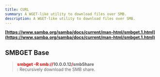 ```yaml
---
title: CURL
summary: A WGET-like utility to download files over SMB.
description: A WGET-like utility to download files over SMB.
---
```


**[https://www.samba.org/samba/docs/current/man-html/smbget.1.html](https://www.samba.org/samba/docs/current/man-html/smbget.1.html)**

## SMBGET Base


 > 
 > **<font color=red>smbget -R smb://</font>10.0.0.12<font color=red>/</font>smbShare</br>**
 > : Recursively download the SMB share.

